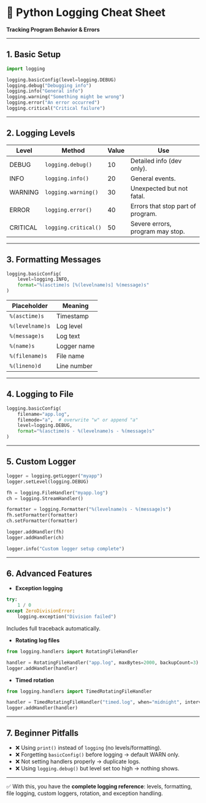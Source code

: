 

# 📘 Python Logging Cheat Sheet

**Tracking Program Behavior & Errors**

---

## 1. Basic Setup

```python
import logging

logging.basicConfig(level=logging.DEBUG)
logging.debug("Debugging info")
logging.info("General info")
logging.warning("Something might be wrong")
logging.error("An error occurred")
logging.critical("Critical failure")
```

---

## 2. Logging Levels

| Level    | Method               | Value | Use                               |
| -------- | -------------------- | ----- | --------------------------------- |
| DEBUG    | `logging.debug()`    | 10    | Detailed info (dev only).         |
| INFO     | `logging.info()`     | 20    | General events.                   |
| WARNING  | `logging.warning()`  | 30    | Unexpected but not fatal.         |
| ERROR    | `logging.error()`    | 40    | Errors that stop part of program. |
| CRITICAL | `logging.critical()` | 50    | Severe errors, program may stop.  |

---

## 3. Formatting Messages

```python
logging.basicConfig(
    level=logging.INFO,
    format="%(asctime)s [%(levelname)s] %(message)s"
)
```

| Placeholder     | Meaning     |
| --------------- | ----------- |
| `%(asctime)s`   | Timestamp   |
| `%(levelname)s` | Log level   |
| `%(message)s`   | Log text    |
| `%(name)s`      | Logger name |
| `%(filename)s`  | File name   |
| `%(lineno)d`    | Line number |

---

## 4. Logging to File

```python
logging.basicConfig(
    filename="app.log",
    filemode="a",  # overwrite "w" or append "a"
    level=logging.DEBUG,
    format="%(asctime)s - %(levelname)s - %(message)s"
)
```

---

## 5. Custom Logger

```python
logger = logging.getLogger("myapp")
logger.setLevel(logging.DEBUG)

fh = logging.FileHandler("myapp.log")
ch = logging.StreamHandler()

formatter = logging.Formatter("%(levelname)s - %(message)s")
fh.setFormatter(formatter)
ch.setFormatter(formatter)

logger.addHandler(fh)
logger.addHandler(ch)

logger.info("Custom logger setup complete")
```

---

## 6. Advanced Features

* **Exception logging**

```python
try:
    1 / 0
except ZeroDivisionError:
    logging.exception("Division failed")
```

Includes full traceback automatically.

* **Rotating log files**

```python
from logging.handlers import RotatingFileHandler

handler = RotatingFileHandler("app.log", maxBytes=2000, backupCount=3)
logger.addHandler(handler)
```

* **Timed rotation**

```python
from logging.handlers import TimedRotatingFileHandler

handler = TimedRotatingFileHandler("timed.log", when="midnight", interval=1, backupCount=7)
logger.addHandler(handler)
```

---

## 7. Beginner Pitfalls

* ❌ Using `print()` instead of `logging` (no levels/formatting).
* ❌ Forgetting `basicConfig()` before logging → default WARN only.
* ❌ Not setting handlers properly → duplicate logs.
* ❌ Using `logging.debug()` but level set too high → nothing shows.

---

✅ With this, you have the **complete logging reference**: levels, formatting, file logging, custom loggers, rotation, and exception handling.


